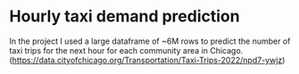 # Hourly taxi demand prediction
In the project I used a large dataframe of ~6M rows to predict the number of taxi trips for the next hour for each community area in Chicago. (https://data.cityofchicago.org/Transportation/Taxi-Trips-2022/npd7-ywjz)
